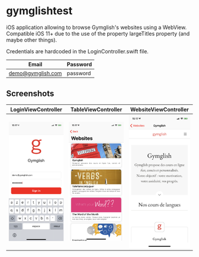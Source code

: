 # gymglishtest
iOS application allowing to browse Gymglish's websites using a WebView.  
Compatible iOS 11+ due to the use of the property largeTitles property (and maybe other things).  

Credentials are hardcoded in the LoginController.swift file.

| Email | Password |
| --- | --- |
| demo@gymglish.com | password |


## Screenshots
LoginViewController|TableViewController|WebsiteViewController| 
:-------------------------:|:-------------------------:|:---------------------:
![](https://raw.githubusercontent.com/Reqven/gymglishtest/master/screenshots/LoginViewController.png)|![](https://raw.githubusercontent.com/Reqven/gymglishtest/master/screenshots/TableViewController.png)|![](https://raw.githubusercontent.com/Reqven/gymglishtest/master/screenshots/WebsiteViewController.png)


